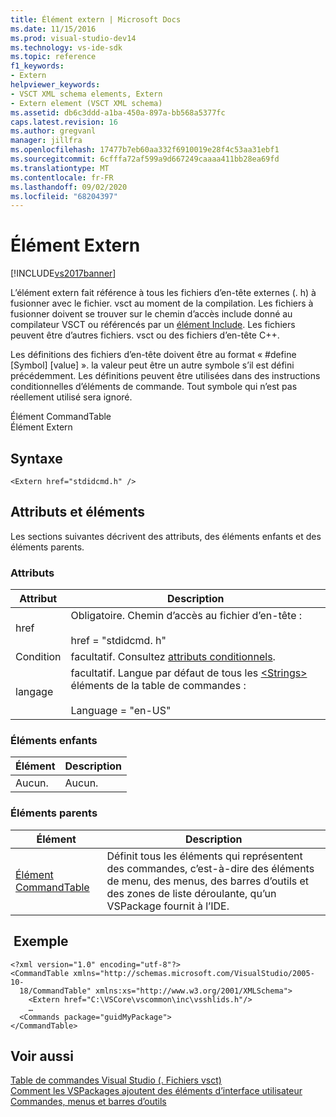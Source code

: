 ```yaml
---
title: Élément extern | Microsoft Docs
ms.date: 11/15/2016
ms.prod: visual-studio-dev14
ms.technology: vs-ide-sdk
ms.topic: reference
f1_keywords:
- Extern
helpviewer_keywords:
- VSCT XML schema elements, Extern
- Extern element (VSCT XML schema)
ms.assetid: db6c3ddd-a1ba-450a-897a-bb568a5377fc
caps.latest.revision: 16
ms.author: gregvanl
manager: jillfra
ms.openlocfilehash: 17477b7eb60aa332f6910019e28f4c53aa31ebf1
ms.sourcegitcommit: 6cfffa72af599a9d667249caaaa411bb28ea69fd
ms.translationtype: MT
ms.contentlocale: fr-FR
ms.lasthandoff: 09/02/2020
ms.locfileid: "68204397"
---
```

# <a name="extern-element"></a>Élément Extern
[!INCLUDE[vs2017banner](../includes/vs2017banner.md)]

L’élément extern fait référence à tous les fichiers d’en-tête externes (. h) à fusionner avec le fichier. vsct au moment de la compilation. Les fichiers à fusionner doivent se trouver sur le chemin d’accès include donné au compilateur VSCT ou référencés par un [élément Include](../extensibility/include-element.md). Les fichiers peuvent être d’autres fichiers. vsct ou des fichiers d’en-tête C++.  
  
 Les définitions des fichiers d’en-tête doivent être au format « #define [Symbol] [value] ». la valeur peut être un autre symbole s’il est défini précédemment. Les définitions peuvent être utilisées dans des instructions conditionnelles d’éléments de commande. Tout symbole qui n’est pas réellement utilisé sera ignoré.  
  
 Élément CommandTable  
Élément Extern  
  
## <a name="syntax"></a>Syntaxe  
  
```  
<Extern href="stdidcmd.h" />  
```  
  
## <a name="attributes-and-elements"></a>Attributs et éléments  
 Les sections suivantes décrivent des attributs, des éléments enfants et des éléments parents.  
  
### <a name="attributes"></a>Attributs  
  
|Attribut|Description|  
|---------------|-----------------|  
|href|Obligatoire. Chemin d’accès au fichier d’en-tête :<br /><br /> href = "stdidcmd. h"|  
|Condition|facultatif. Consultez [attributs conditionnels](../extensibility/vsct-xml-schema-conditional-attributes.md).|  
|langage|facultatif. Langue par défaut de tous les [\<Strings>](../extensibility/strings-element.md) éléments de la table de commandes :<br /><br /> Language = "en-US"|  
  
### <a name="child-elements"></a>Éléments enfants  
  
|Élément|Description|  
|-------------|-----------------|  
|Aucun.|Aucun.|  
  
### <a name="parent-elements"></a>Éléments parents  
  
|Élément|Description|  
|-------------|-----------------|  
|[Élément CommandTable](../extensibility/commandtable-element.md)|Définit tous les éléments qui représentent des commandes, c’est-à-dire des éléments de menu, des menus, des barres d’outils et des zones de liste déroulante, qu’un VSPackage fournit à l’IDE.|  
  
## <a name="example"></a> Exemple  
  
```  
<?xml version="1.0" encoding="utf-8"?>  
<CommandTable xmlns="http://schemas.microsoft.com/VisualStudio/2005-10-  
  18/CommandTable" xmlns:xs="http://www.w3.org/2001/XMLSchema">  
    <Extern href="C:\VSCore\vscommon\inc\vsshlids.h"/>  
    …  
  <Commands package="guidMyPackage">  
</CommandTable>  
```  
  
## <a name="see-also"></a>Voir aussi  
 [Table de commandes Visual Studio (. Fichiers vsct)](../extensibility/internals/visual-studio-command-table-dot-vsct-files.md)   
 [Comment les VSPackages ajoutent des éléments d’interface utilisateur](../extensibility/internals/how-vspackages-add-user-interface-elements.md)   
 [Commandes, menus et barres d’outils](../extensibility/internals/commands-menus-and-toolbars.md)
